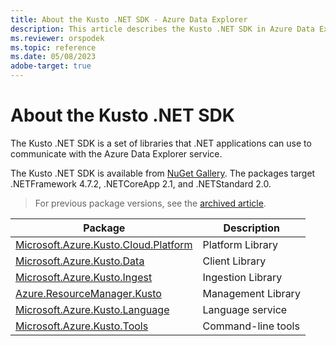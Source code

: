 ```yaml
---
title: About the Kusto .NET SDK - Azure Data Explorer
description: This article describes the Kusto .NET SDK in Azure Data Explorer.
ms.reviewer: orspodek
ms.topic: reference
ms.date: 05/08/2023
adobe-target: true
---
```

# About the Kusto .NET SDK

The Kusto .NET SDK is a set of libraries that .NET applications can use to communicate with the Azure Data Explorer service.

The Kusto .NET SDK is available from [NuGet Gallery](https://www.nuget.org/).
The packages target .NETFramework 4.7.2, .NETCoreApp 2.1, and .NETStandard 2.0.

> For previous package versions, see the [archived article](/previous-versions/azure/data-explorer/kusto/api/netfx/about-the-sdk).

| Package                                                                                                     | Description        |
|-------------------------------------------------------------------------------------------------------------|--------------------|
| [Microsoft.Azure.Kusto.Cloud.Platform](https://www.nuget.org/packages/Microsoft.Azure.Kusto.Cloud.Platform) | Platform Library   |
| [Microsoft.Azure.Kusto.Data](https://www.nuget.org/packages/Microsoft.Azure.Kusto.Data/)                    | Client Library     |
| [Microsoft.Azure.Kusto.Ingest](https://www.nuget.org/packages/Microsoft.Azure.Kusto.Ingest/)                | Ingestion Library  |
| [Azure.ResourceManager.Kusto](https://www.nuget.org/packages/Azure.ResourceManager.Kusto/)                  | Management Library |
| [Microsoft.Azure.Kusto.Language](https://www.nuget.org/packages/Microsoft.Azure.Kusto.Language/)            | Language service   |
| [Microsoft.Azure.Kusto.Tools](https://www.nuget.org/packages/Microsoft.Azure.Kusto.Tools/)                  | Command-line tools |
